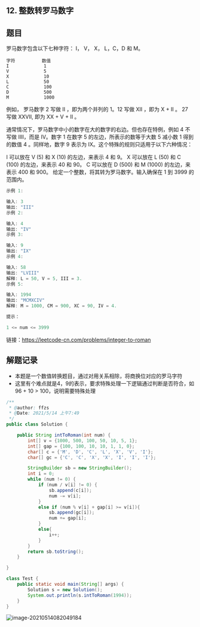 ## 12. 整数转罗马数字

## 题目

罗马数字包含以下七种字符： I， V， X， L，C，D 和 M。

```
字符          数值
I             1
V             5
X             10
L             50
C             100
D             500
M             1000
```


例如， 罗马数字 2 写做 II ，即为两个并列的 1。12 写做 XII ，即为 X + II 。 27 写做  XXVII, 即为 XX + V + II 。

通常情况下，罗马数字中小的数字在大的数字的右边。但也存在特例，例如 4 不写做 IIII，而是 IV。数字 1 在数字 5 的左边，所表示的数等于大数 5 减小数 1 得到的数值 4 。同样地，数字 9 表示为 IX。这个特殊的规则只适用于以下六种情况：

I 可以放在 V (5) 和 X (10) 的左边，来表示 4 和 9。
X 可以放在 L (50) 和 C (100) 的左边，来表示 40 和 90。 
C 可以放在 D (500) 和 M (1000) 的左边，来表示 400 和 900。
给定一个整数，将其转为罗马数字。输入确保在 1 到 3999 的范围内。



```java
示例 1:

输入: 3
输出: "III"
示例 2:

输入: 4
输出: "IV"
示例 3:

输入: 9
输出: "IX"
示例 4:

输入: 58
输出: "LVIII"
解释: L = 50, V = 5, III = 3.
示例 5:

输入: 1994
输出: "MCMXCIV"
解释: M = 1000, CM = 900, XC = 90, IV = 4.
```



```java
提示：

1 <= num <= 3999
```


链接：https://leetcode-cn.com/problems/integer-to-roman


## 解题记录

+ 本题是一个数值转换题目，通过对用关系相除，将商换位对应的罗马字符
+ 这里有个难点就是4，9的表示，要求特殊处理一下逻辑通过判断是否符合，如96 + 10 > 100，说明需要特殊处理

```java
/**
 * @author: ffzs
 * @Date: 2021/5/14 上午7:49
 */
public class Solution {

    public String intToRoman(int num) {
        int[] v = {1000, 500, 100, 50, 10, 5, 1};
        int[] gap = {100, 100, 10, 10, 1, 1, 0};
        char[] c = {'M', 'D', 'C', 'L', 'X', 'V', 'I'};
        char[] gc = {'C', 'C', 'X', 'X', 'I', 'I', 'I'};

        StringBuilder sb = new StringBuilder();
        int i = 0;
        while (num != 0) {
            if (num / v[i] != 0) {
                sb.append(c[i]);
                num -= v[i];
            }
            else if (num % v[i] + gap[i] >= v[i]){
                sb.append(gc[i]);
                num += gap[i];
            }
            else{
                i++;
            }
        }
        return sb.toString();
    }

}

class Test {
    public static void main(String[] args) {
        Solution s = new Solution();
        System.out.println(s.intToRoman(1994));
    }
}
```

![image-20210514082049184](https://gitee.com/ffzs/picture_go/raw/master/img/image-20210514082049184.png)
